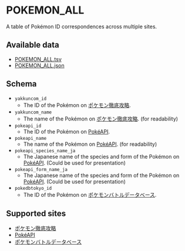 # POKEMON_ALL

A table of Pokémon ID correspondences across multiple sites.

## Available data

- [POKEMON_ALL.tsv](./POKEMON_ALL.tsv)
- [POKEMON_ALL.json](./POKEMON_ALL.json)

## Schema

- `yakkuncom_id`
  - The ID of the Pokémon on [ポケモン徹底攻略][].
- `yakkuncom_name`
  - The name of the Pokémon on [ポケモン徹底攻略][]. (for readability)
- `pokeapi_id`
  - The ID of the Pokémon on [PokéAPI][].
- `pokeapi_name`
  - The name of the Pokémon on [PokéAPI][]. (for readability)
- `pokeapi_species_name_ja`
  - The Japanese name of the species and form of the Pokémon on [PokéAPI][]. (Could be used for presentation)
- `pokeapi_form_name_ja`
  - The Japanese name of the species and form of the Pokémon on [PokéAPI][]. (Could be used for presentation)
- `pokedbtokyo_id`
  - The ID of the Pokémon on [ポケモンバトルデータベース][].

## Supported sites

- [ポケモン徹底攻略][]
- [PokéAPI][]
- [ポケモンバトルデータベース][]

[ポケモン徹底攻略]: https://yakkun.com/
[PokéAPI]: https://pokeapi.co/
[ポケモンバトルデータベース]: https://sv.pokedb.tokyo/
